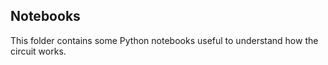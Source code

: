 ## Notebooks

This folder contains some Python notebooks useful to understand how the circuit works.